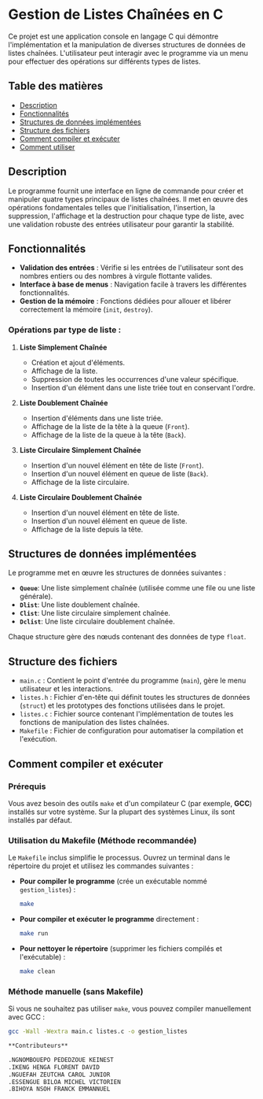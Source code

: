 # Gestion de Listes Chaînées en C

Ce projet est une application console en langage C qui démontre l'implémentation et la manipulation de diverses structures 
de données de listes chaînées. L'utilisateur peut interagir avec le programme via un menu pour effectuer des opérations 
sur différents types de listes.

## Table des matières

- [Description](#description)
- [Fonctionnalités](#fonctionnalités)
- [Structures de données implémentées](#structures-de-données-implémentées)
- [Structure des fichiers](#structure-des-fichiers)
- [Comment compiler et exécuter](#comment-compiler-et-exécuter)
- [Comment utiliser](#comment-utiliser)

## Description

Le programme fournit une interface en ligne de commande pour créer et manipuler quatre types principaux de listes chaînées. Il met en œuvre des opérations fondamentales telles que l'initialisation, l'insertion, la suppression, l'affichage et la destruction pour chaque type de liste, avec une validation robuste des entrées utilisateur pour garantir la stabilité.

## Fonctionnalités

- **Validation des entrées** : Vérifie si les entrées de l'utilisateur sont des nombres entiers ou des nombres à virgule flottante valides.
- **Interface à base de menus** : Navigation facile à travers les différentes fonctionnalités.
- **Gestion de la mémoire** : Fonctions dédiées pour allouer et libérer correctement la mémoire (`init`, `destroy`).

### Opérations par type de liste :

1.  **Liste Simplement Chaînée**
    - Création et ajout d'éléments.
    - Affichage de la liste.
    - Suppression de toutes les occurrences d'une valeur spécifique.
    - Insertion d'un élément dans une liste triée tout en conservant l'ordre.

2.  **Liste Doublement Chaînée**
    - Insertion d'éléments dans une liste triée.
    - Affichage de la liste de la tête à la queue (`Front`).
    - Affichage de la liste de la queue à la tête (`Back`).

3.  **Liste Circulaire Simplement Chaînée**
    - Insertion d'un nouvel élément en tête de liste (`Front`).
    - Insertion d'un nouvel élément en queue de liste (`Back`).
    - Affichage de la liste circulaire.

4.  **Liste Circulaire Doublement Chaînée**
    - Insertion d'un nouvel élément en tête de liste.
    - Insertion d'un nouvel élément en queue de liste.
    - Affichage de la liste depuis la tête.

## Structures de données implémentées

Le programme met en œuvre les structures de données suivantes :

- **`Queue`**: Une liste simplement chaînée (utilisée comme une file ou une liste générale).
- **`Dlist`**: Une liste doublement chaînée.
- **`Clist`**: Une liste circulaire simplement chaînée.
- **`Dclist`**: Une liste circulaire doublement chaînée.

Chaque structure gère des nœuds contenant des données de type `float`.

## Structure des fichiers

-   `main.c` : Contient le point d'entrée du programme (`main`), gère le menu utilisateur et les interactions.
-   `listes.h` : Fichier d'en-tête qui définit toutes les structures de données (`struct`) et les prototypes des fonctions utilisées dans le projet.
-   `listes.c` : Fichier source contenant l'implémentation de toutes les fonctions de manipulation des listes chaînées.
-   `Makefile` : Fichier de configuration pour automatiser la compilation et l'exécution.

## Comment compiler et exécuter

### Prérequis
Vous avez besoin des outils `make` et d'un compilateur C (par exemple, **GCC**) installés sur votre système. Sur la plupart des systèmes Linux, 
ils sont installés par défaut.

### Utilisation du Makefile (Méthode recommandée)
Le `Makefile` inclus simplifie le processus. Ouvrez un terminal dans le répertoire du projet et utilisez les commandes suivantes :

-   **Pour compiler le programme** (crée un exécutable nommé `gestion_listes`) :
    ```sh
    make
    ```

-   **Pour compiler et exécuter le programme** directement :
    ```sh
    make run
    ```

-   **Pour nettoyer le répertoire** (supprimer les fichiers compilés et l'exécutable) :
    ```sh
    make clean
    ```

### Méthode manuelle (sans Makefile)
Si vous ne souhaitez pas utiliser `make`, vous pouvez compiler manuellement avec GCC :
```sh
gcc -Wall -Wextra main.c listes.c -o gestion_listes

**Contributeurs**

.NGNOMBOUEPO PEDEDZOUE KEINEST
.IKENG HENGA FLORENT DAVID 
.NGUEFAH ZEUTCHA CAROL JUNIOR
.ESSENGUE BILOA MICHEL VICTORIEN 
.BIHOYA NSOH FRANCK EMMANNUEL 

